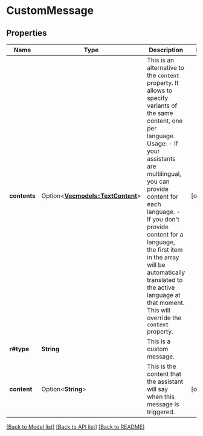 # CustomMessage

## Properties

Name | Type | Description | Notes
------------ | ------------- | ------------- | -------------
**contents** | Option<[**Vec<models::TextContent>**](TextContent.md)> | This is an alternative to the `content` property. It allows to specify variants of the same content, one per language.  Usage: - If your assistants are multilingual, you can provide content for each language. - If you don't provide content for a language, the first item in the array will be automatically translated to the active language at that moment.  This will override the `content` property. | [optional]
**r#type** | **String** | This is a custom message. | 
**content** | Option<**String**> | This is the content that the assistant will say when this message is triggered. | [optional]

[[Back to Model list]](../README.md#documentation-for-models) [[Back to API list]](../README.md#documentation-for-api-endpoints) [[Back to README]](../README.md)


